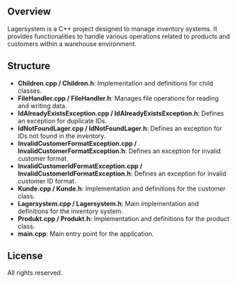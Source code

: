 ## Overview

Lagersystem is a C++ project designed to manage inventory systems. It provides functionalities to handle various operations related to products and customers within a warehouse environment.

## Structure

- **Children.cpp / Children.h**: Implementation and definitions for child classes.
- **FileHandler.cpp / FileHandler.h**: Manages file operations for reading and writing data.
- **IdAlreadyExistsException.cpp / IdAlreadyExistsException.h**: Defines an exception for duplicate IDs.
- **IdNotFoundLager.cpp / IdNotFoundLager.h**: Defines an exception for IDs not found in the inventory.
- **InvalidCustomerFormatException.cpp / InvalidCustomerFormatException.h**: Defines an exception for invalid customer format.
- **InvalidCustomerIdFormatException.cpp / InvalidCustomerIdFormatException.h**: Defines an exception for invalid customer ID format.
- **Kunde.cpp / Kunde.h**: Implementation and definitions for the customer class.
- **Lagersystem.cpp / Lagersystem.h**: Main implementation and definitions for the inventory system.
- **Produkt.cpp / Produkt.h**: Implementation and definitions for the product class.
- **main.cpp**: Main entry point for the application.


## License
All rights reserved.
